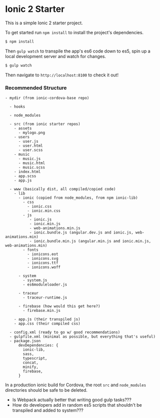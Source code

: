 # Ionic 2 Starter

This is a simple Ionic 2 starter project.

To get started run `npm install` to install the project's dependencies.
```bash
$ npm install
```

Then `gulp watch` to transpile the app's es6 code down to es5, spin up a local development server and watch for  changes.

```bash
$ gulp watch
```

Then navigate to `http://localhost:8100` to check it out!


### Recommended Structure

```
- mydir (from ionic-cordova-base repo)

  - hooks

  - node_modules

  - src (from ionic starter repos)
    - assets
      - mylogo.png
    - users
      - user.js
      - user.html
      - user.scss
    - music
      - music.js
      - music.html
      - music.scss
    - index.html
    - app.scss
    - app.js

  - www (basically dist, all compiled/copied code)
    - lib
      - ionic (copied from node_modules, from npm ionic-lib)
        - css
          - ionic.css
          - ionic.min.css
        - js
           - ionic.js
           - ionic.min.js
           - web-animations.min.js
           - ionic.bundle.js (angular.dev.js and ionic.js, web-animations.min)
           - ionic.bundle.min.js (angular.min.js and ionic.min.js, web-animations.min)
        - fonts
          - ionicons.eot
          - ionicons.svg
          - ionicons.ttf
          - ionicons.woff

      - system
        - system.js
        - es6moduleloader.js

      - traceur
        - traceur-runtime.js

      - firebase (how would this get here?)
        - firebase.min.js

    - app.js (their transpiled js)
    - app.css (their compiled css)

  - config.xml (ready to go w/ good recommendations)
  - gulpfile.xml (minimal as possible, but everything that's useful)
  - package.json
      devDependencies: {
        ionic-lib,
        sass,
        typescript,
        concat,
        minify,
        firebase,
      }

```

In a production ionic build for Cordova, the root `src` and `node_modules` directories should be safe to be deleted.

- Is Webpack actually better that writing good gulp tasks???
- How do developers add in random es5 scripts that shouldn't be transpiled and added to system???
